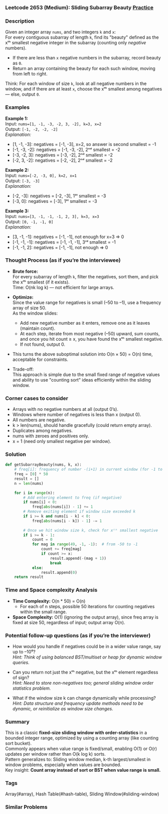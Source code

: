 ### Leetcode 2653 (Medium): Sliding Subarray Beauty [Practice](https://leetcode.com/problems/sliding-subarray-beauty)

### Description  
Given an integer array `nums`, and two integers `k` and `x`:  
For every contiguous subarray of length `k`, find its "beauty" defined as the xᵗʰ smallest negative integer in the subarray (counting only *negative* numbers).  
- If there are less than `x` negative numbers in the subarray, record beauty as `0`.  
- Return an array containing the beauty for each such window, moving from left to right.

Think: For each window of size `k`, look at all negative numbers in the window, and if there are at least `x`, choose the xᵗʰ smallest among negatives — else, output `0`.

### Examples  

**Example 1:**  
Input: `nums=[1, -1, -3, -2, 3, -2], k=3, x=2`  
Output: `[-1, -2, -2, -2]`  
*Explanation:*
- [1, -1, -3]: negatives = [-1, -3], x=2, so answer is second smallest = -1
- [-1, -3, -2]: negatives = [-1, -3, -2], 2ⁿᵈ smallest = -2
- [-3, -2, 3]: negatives = [-3, -2], 2ⁿᵈ smallest = -2
- [-2, 3, -2]: negatives = [-2, -2], 2ⁿᵈ smallest = -2

**Example 2:**  
Input: `nums=[-2, -3, 0], k=2, x=1`  
Output: `[-3, -3]`  
*Explanation:*
- [-2, -3]: negatives = [-2, -3], 1ˢᵗ smallest = -3
- [-3, 0]: negatives = [-3], 1ˢᵗ smallest = -3

**Example 3:**  
Input: `nums=[3, -1, -1, -1, 2, 3], k=3, x=3`  
Output: `[0, -1, -1, 0]`  
*Explanation:*
- [3, -1, -1]: negatives = [-1, -1], not enough for x=3 ⇒ 0
- [-1, -1, -1]: negatives = [-1, -1, -1], 3ʳᵈ smallest = -1
- [-1, -1, 2]: negatives = [-1, -1], not enough ⇒ 0

### Thought Process (as if you’re the interviewee)  
- **Brute force:**  
  For every subarray of length `k`, filter the negatives, sort them, and pick the xᵗʰ smallest (if it exists).  
  Time: O(nk log k) — not efficient for large arrays.
- **Optimize:**  
  Since the value range for negatives is small (–50 to –1), use a frequency array of size 50.  
  As the window slides:
  - Add new negative number as it enters, remove one as it leaves (maintain count).
  - At each step, iterate from most negative (–50) upward, sum counts, and once you hit count ≥ x, you have found the xᵗʰ smallest negative.
  - If not found, output 0.

- This turns the above suboptimal solution into O(n × 50) = O(n) time, acceptable for constraints.
- Trade-off:  
  This approach is simple due to the small fixed range of negative values and ability to use "counting sort" ideas efficiently within the sliding window.

### Corner cases to consider  
- Arrays with no negative numbers at all (output 0’s).
- Windows where number of negatives is less than x (output 0).
- All numbers are negative.
- k > len(nums), should handle gracefully (could return empty array).
- Duplicates among negatives.
- nums with zeroes and positives only.
- x = 1 (need only smallest negative per window).

### Solution

```python
def getSubarrayBeauty(nums, k, x):
    # freq[i]: frequency of number -(i+1) in current window (for -1 to -50)
    freq = [0] * 50
    result = []
    n = len(nums)
    
    for i in range(n):
        # Add entering element to freq (if negative)
        if nums[i] < 0:
            freq[abs(nums[i]) - 1] += 1
        # Remove exiting element if window size exceeded k
        if i >= k and nums[i - k] < 0:
            freq[abs(nums[i - k]) - 1] -= 1
        
        # Once we hit window size k, check for xᵗʰ smallest negative
        if i >= k - 1:
            count = 0
            for mag in range(49, -1, -1):  # from -50 to -1
                count += freq[mag]
                if count >= x:
                    result.append(-(mag + 1))
                    break
            else:
                result.append(0)
    return result
```

### Time and Space complexity Analysis  

- **Time Complexity:** O(n \* 50) = O(n)  
  - For each of n steps, possible 50 iterations for counting negatives within the small range.
- **Space Complexity:** O(1) (ignoring the output array), since freq array is fixed at size 50, regardless of input; output array O(n).

### Potential follow-up questions (as if you’re the interviewer)  

- How would you handle if negatives could be in a wider value range, say up to –10⁶?  
  *Hint: Think of using balanced BST/multiset or heap for dynamic window queries.*

- Can you return not just the xᵗʰ negative, but the xᵗʰ element regardless of sign?  
  *Hint: Need to store non-negatives too; general sliding window order statistics problem.*

- What if the window size k can change dynamically while processing?  
  *Hint: Data structure and frequency update methods need to be dynamic, or reinitialize as window size changes.*

### Summary
This is a classic **fixed-size sliding window with order-statistics** in a bounded integer range, optimized by using a counting array (like counting sort bucket).  
Commonly appears when value range is fixed/small, enabling O(1) or O(r) updates per window rather than O(k log k) sorts.  
Pattern generalizes to: Sliding window median, k-th largest/smallest in window problems, especially when values are bounded.  
Key insight: **Count array instead of sort or BST when value range is small.**

### Tags
Array(#array), Hash Table(#hash-table), Sliding Window(#sliding-window)

### Similar Problems
